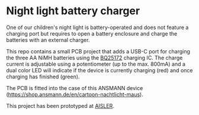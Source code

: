 # Night light battery charger

One of our children's night light is battery-operated and does not feature a charging port but requires to open a battery enclosure and charge the batteries with an external charger.

This repo contains a small PCB project that adds a USB-C port for charging the three AA NiMH batteries using the [BQ25172](https://www.ti.com/lit/gpn/bq25172) charging IC. The charge current is adjustable using a potentiometer (up to the max. 800mA) and a dual color LED will indicate if the device is currently charging (red) and once charging has finished (green).

The PCB is fitted into the case of this ANSMANN device (https://shop.ansmann.de/en/cartoon-nachtlicht-maus).

This project has been prototyped at [AISLER](https://aisler.net/p/OOQHJCJK). 
